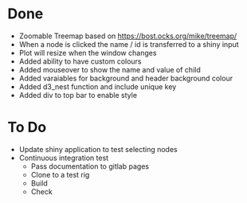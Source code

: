 # Done
* Zoomable Treemap based on https://bost.ocks.org/mike/treemap/
* When a node is clicked the name / id is transferred to a shiny input
* Plot will resize when the window changes
* Added ability to have custom colours
* Added mouseover to show the name and value of child
* Added varaiables for background and header background colour
* Added d3_nest function and include unique key
* Added div to top bar to enable style

# To Do
* Update shiny application to test selecting nodes
* Continuous integration test
    * Pass documentation to gitlab pages
    * Clone to a test rig
    * Build
    * Check
    
